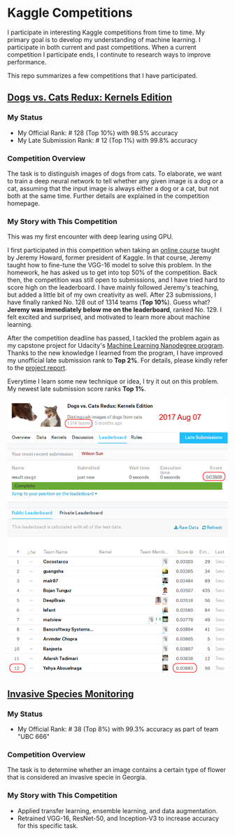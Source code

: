 # Kaggle Competitions

I participate in interesting Kaggle competitions from time to time. My primary goal is to develop my understanding of machine learning. I participate in both current and past competitions. When a current competition I participate ends, I continute to research ways to improve performance.

This repo summarizes a few competitions that I have participated.

## [Dogs vs. Cats Redux: Kernels Edition](https://www.kaggle.com/c/dogs-vs-cats-redux-kernels-edition)

### My Status

* My Official Rank: # 128 (Top 10%) with 98.5% accuracy
* My Late Submission Rank: # 12 (Top 1%) with 99.8% accuracy


### Competition Overview

The task is to distinguish images of dogs from cats. To elaborate, we want to train a deep
neural network to tell whether any given image is a dog or a cat, assuming that the input image is
always either a dog or a cat, but not both at the same time. Further details are explained in the
competition homepage.


### My Story with This Competition

This was my first encounter with deep learing using GPU.

I first participated in this competition when taking an [online course](http://course.fast.ai/index.html) taught by Jeremy Howard, former president of Kaggle. In that course, Jeremy taught how to fine-tune the VGG-16 model to solve this problem. In the homework, he has asked us to get into top 50% of the competition. Back then, the competition was still open to submissions, and I have tried hard to score high on the leaderboard. I have mainly followed Jeremy's teaching, but added a little bit of my own creativity as well. After 23 submissions, I have finally ranked No. 128 out of 1314 teams (__Top 10%__). Guess what? __Jeremy was immediately below me on the leaderboard__, ranked No. 129. I felt excited and surprised, and motivated to learn more about machine learning.

After the competition deadline has passed, I tackled the problem again as my capstone project for Udacity's [Machine Learning Nanodegree program](https://www.udacity.com/course/machine-learning-engineer-nanodegree--nd009). Thanks to the new knowledge I learned from the program, I have improved my unofficial late submission rank to __Top 2%__. For details, please kindly refer to the [project report](dogs_vs_cats_report.pdf).

Everytime I learn some new technique or idea, I try it out on this problem. My newest late submission score ranks __Top 1%__.

![Dogs vs Cats Rank](img/dogs_vs_cats_20170807.png)


## [Invasive Species Monitoring](https://www.kaggle.com/c/invasive-species-monitoring)

### My Status

* My Official Rank: # 38 (Top 8%) with 99.3% accuracy as part of team "UBC 666"

### Competition Overview

The task is to determine whether an image contains a certain type of flower that is considered an invasive specie in Georgia.

### My Story with This Competition

* Applied transfer learning, ensemble learning, and data augmentation.
* Retrained VGG-16, ResNet-50, and Inception-V3 to increase accuracy for this specific task.

